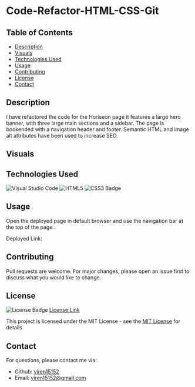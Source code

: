 # Code-Refactor-HTML-CSS-Git

## Table of Contents

* [Description](#description)
* [Visuals](#visuals)
* [Technologies Used](#technologies-used)
* [Usage](#usage)
* [Contributing](#contributing)
* [License](#license)
* [Contact](#contact)

## Description

I have refactored the code for the Horiseon page it features a large hero banner, with three large main sections and a sidebar. The page is bookended with a navigation header and footer. Semantic HTML and image alt attributes have been used to increase SEO. 

## Visuals


## Technologies Used

![Visual Studio Code](https://img.shields.io/badge/Visual%20Studio%20Code-0078d7.svg?style=for-the-badge&logo=visual-studio-code&logoColor=white)
![HTML5](https://img.shields.io/badge/HTML5-E34F26?style=for-the-badge&logo=html5&logoColor=white)
![CSS3 Badge](https://img.shields.io/badge/CSS3-1572B6?logo=css3&logoColor=fff&style=for-the-badge)

## Usage
Open the deployed page in default browser and use the navigation bar at the top of the page. 

Deployed Link: 

## Contributing

Pull requests are welcome. For major changes, please open an issue first
to discuss what you would like to change.


## License

![License Badge](https://img.shields.io/badge/License-MIT-yellow.svg)
[License Link](https://opensource.org/licenses/MIT)

This project is licensed under the MIT License - see the [MIT License](https://opensource.org/licenses/MIT) for details.

## Contact


  For questions, please contact me via:
  - Github: [viren15152](https://github.com/viren15152)
  - Email: viren15152@gmail.com